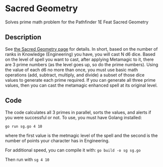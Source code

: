 # Sacred Geometry
Solves prime math problem for the Pathfinder 1E Feat Sacred Geometry

## Description
See [the Sacred Geometry page](https://aonprd.com/FeatDisplay.aspx?ItemName=Sacred%20Geometry) for details.  In short, based on the number of ranks in Knowledge (Engineering) you have, you will cast N d6 dice.  Based on the level of spell you want to cast, after applying Metamagic to it, there are 3 prime numbers (as the level goes up, so do the prime numbers).  Using the value of each d6 no more than once, you must use basic math operations (add, subtract, multiply, and divide) a subset of those dice values to generate each prime required.  If you can generate all three prime values, then you can cast the metamagic enhanced spell at its original level.

## Code
The code calculates all 3 primes in parallel, sorts the values, and alerts if you were successful or not.  To use, you must have Golang installed:

`go run sg.go 4 10`

where the first value is the metmagic level of the spell and the second is the number of points your character has in Engineering.

For additional speed, you can compile it with:
`go build -o sg sg.go`

Then run with `sg 4 10`
